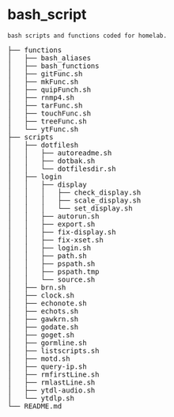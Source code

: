 # bash_script
	bash scripts and functions coded for homelab.

<pre>
├── functions
│   ├── bash_aliases
│   ├── bash_functions
│   ├── gitFunc.sh
│   ├── mkFunc.sh
│   ├── quipFunch.sh
│   ├── rnmp4.sh
│   ├── tarFunc.sh
│   ├── touchFunc.sh
│   ├── treeFunc.sh
│   └── ytFunc.sh
├── scripts
│   ├── dotfilesh
│   │   ├── autoreadme.sh
│   │   ├── dotbak.sh
│   │   └── dotfilesdir.sh
│   ├── login
│   │   ├── display
│   │   │   ├── check_display.sh
│   │   │   ├── scale_display.sh
│   │   │   └── set_display.sh
│   │   ├── autorun.sh
│   │   ├── export.sh
│   │   ├── fix-display.sh
│   │   ├── fix-xset.sh
│   │   ├── login.sh
│   │   ├── path.sh
│   │   ├── pspath.sh
│   │   ├── pspath.tmp
│   │   └── source.sh
│   ├── brn.sh
│   ├── clock.sh
│   ├── echonote.sh
│   ├── echots.sh
│   ├── gawkrn.sh
│   ├── godate.sh
│   ├── goget.sh
│   ├── gormline.sh
│   ├── listscripts.sh
│   ├── motd.sh
│   ├── query-ip.sh
│   ├── rmfirstLine.sh
│   ├── rmlastLine.sh
│   ├── ytdl-audio.sh
│   └── ytdlp.sh
└── README.md
</pre>

